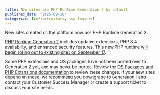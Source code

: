 ```yaml
---
title: New sites use PHP Runtime Generation 2 by default
published_date: "2025-09-10"
categories: [infrastructure, new-feature]
---
```


New sites created on the platform now use PHP Runtime Generation 2.

[PHP Runtime Generation 2](/php-runtime-generation-2) includes updated extensions, PHP 8.4 availability, and enhanced security features. This new PHP runtime [will begin rolling out to existing sites on September 17](/php-runtime-generation-2#timeline).

Some PHP extensions and OS packages have not been ported over to Generation 2 yet, and may never be ported. Review the [OS Packages and PHP Extensions documentation](/php-runtime-generation-2#os-packages) to review these changes. If your new sites depend on these, we recommend you [downgrade to Generation 1](/php-runtime-generation-2#q-can-i-switch-back-to-the-previous-php-runtime-if-i-encounter-issues) and contact your Customer Success Manager or create a support ticket to discuss your site needs.
